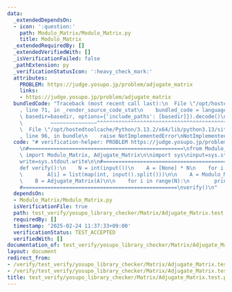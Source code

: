 ```yaml
---
data:
  _extendedDependsOn:
  - icon: ':question:'
    path: Modulo_Matrix/Modulo_Matrix.py
    title: Modulo_Matrix
  _extendedRequiredBy: []
  _extendedVerifiedWith: []
  _isVerificationFailed: false
  _pathExtension: py
  _verificationStatusIcon: ':heavy_check_mark:'
  attributes:
    PROBLEM: https://judge.yosupo.jp/problem/adjugate_matrix
    links:
    - https://judge.yosupo.jp/problem/adjugate_matrix
  bundledCode: "Traceback (most recent call last):\n  File \"/opt/hostedtoolcache/Python/3.13.2/x64/lib/python3.13/site-packages/onlinejudge_verify/documentation/build.py\"\
    , line 71, in _render_source_code_stat\n    bundled_code = language.bundle(stat.path,\
    \ basedir=basedir, options={'include_paths': [basedir]}).decode()\n          \
    \         ~~~~~~~~~~~~~~~^^^^^^^^^^^^^^^^^^^^^^^^^^^^^^^^^^^^^^^^^^^^^^^^^^^^^^^^^^^^^^^^^^\n\
    \  File \"/opt/hostedtoolcache/Python/3.13.2/x64/lib/python3.13/site-packages/onlinejudge_verify/languages/python.py\"\
    , line 96, in bundle\n    raise NotImplementedError\nNotImplementedError\n"
  code: "# verification-helper: PROBLEM https://judge.yosupo.jp/problem/adjugate_matrix\n\
    \n#==================================================\nfrom Modulo_Matrix.Modulo_Matrix\
    \ import Modulo_Matrix, Adjugate_Matrix\n\nimport sys\ninput=sys.stdin.readline\n\
    write=sys.stdout.write\n\n#==================================================\n\
    def verify():\n    N = int(input())\n    A = [None] * N\n    for i in range(N):\n\
    \        A[i] = list(map(int, input().split()))\n\n    A = Modulo_Matrix(A)\n\
    \    B = Adjugate_Matrix(A)\n\n    for i in range(N):\n        print(*B[i])\n\n\
    #==================================================\nverify()\n"
  dependsOn:
  - Modulo_Matrix/Modulo_Matrix.py
  isVerificationFile: true
  path: test_verify/yosupo_library_checker/Matrix/Adjugate_Matrix.test.py
  requiredBy: []
  timestamp: '2025-02-24 11:37:33+09:00'
  verificationStatus: TEST_ACCEPTED
  verifiedWith: []
documentation_of: test_verify/yosupo_library_checker/Matrix/Adjugate_Matrix.test.py
layout: document
redirect_from:
- /verify/test_verify/yosupo_library_checker/Matrix/Adjugate_Matrix.test.py
- /verify/test_verify/yosupo_library_checker/Matrix/Adjugate_Matrix.test.py.html
title: test_verify/yosupo_library_checker/Matrix/Adjugate_Matrix.test.py
---
```

